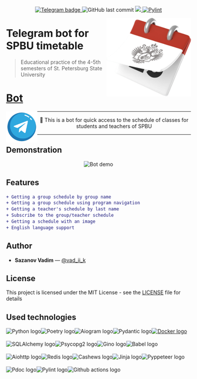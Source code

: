 <p align="center">
    <a href="https://t.me/timetable_SPBU_bot?start" target="_blank">
        <img alt="Telegram badge" src="https://img.shields.io/badge/Telegram-%40Timetable__SPBU__bot-2FA8DF?logo=Telegram">
    </a>
    <img alt="GitHub last commit"  src="https://img.shields.io/github/last-commit/vad-ii-k/Timetable_SPBU_bot/master?logo=github">
    <a href="https://codeclimate.com/github/vad-ii-k/Timetable_SPBU_bot/maintainability">
        <img src="https://api.codeclimate.com/v1/badges/022748d512cfa936f3b5/maintainability" />
    </a>
    <a href="https://github.com/vad-ii-k/Timetable_SPBU_bot/actions/workflows/pylint.yml" target="_blank">
        <img alt="Pylint"  src="https://github.com/vad-ii-k/Timetable_SPBU_bot/actions/workflows/pylint.yml/badge.svg?branch=master">
    </a>
</p>
<img alt="Bot logo" align="right" width="230" src=".github/images/bot_pic.png"/>


# Telegram bot for SPBU timetable
> Educational practice of the 4-5th semesters of St. Petersburg State University

# [Bot](https://t.me/timetable_SPBU_bot?start)
<div>
    <a href="https://t.me/timetable_SPBU_bot?start" target="_blank">
        <img alt="Telegram logo" align="left" src=".github/images/telegram_logo.png" width="85">
    </a>
    <hr>
    <p align="center">🤖 This is a bot for quick access to the schedule of classes for students and teachers of SPBU</p>
    <hr>
</div>


## Demonstration
<p align="center">
    <img alt="Bot demo" src=".github/images/demo.gif">
</p>


## Features
```diff
+ Getting a group schedule by group name
+ Getting a group schedule using program navigation
+ Getting a teacher's schedule by last name
+ Subscribe to the group/teacher schedule
+ Getting a schedule with an image
+ English language support
```

## Author
  * **Sazanov Vadim** — [@vad_ii_k](https://t.me/vad_ii_k)

## License
This project is licensed under the MIT License - see the [LICENSE](https://github.com/vad-ii-k/Timetable_SPBU_bot/blob/master/LICENSE) file for details

## Used technologies
<div>
    <a href="https://github.com/python/cpython" target="_blank">
        <img alt="Python logo" align="left" src="https://www.python.org/static/img/python-logo@2x.png" height="35px">
    </a>
    <a href="https://github.com/python-poetry/poetry" target="_blank">
        <img alt="Poetry logo" align="left" src="https://python-poetry.org/images/logo-origami.svg" height="35px">
    </a>
    <a href="https://github.com/aiogram/aiogram" target="_blank">
        <img alt="Aiogram logo" align="left" src="https://avatars.githubusercontent.com/u/33784865?s=200&v=4" height="35px">
    </a>
    <a href="https://github.com/pydantic/pydantic" target="_blank">
        <img alt="Pydantic logo" align="left" src="https://docs.pydantic.dev/latest/logo-white.svg" height="35px">
    </a>
    <a href="https://github.com/sqlalchemy" target="_blank">
        <img alt="SQLAlchemy logo" align="left" src="https://www.sqlalchemy.org/img/sqla_logo.png" height="35px">
    </a>
    <a href="https://github.com/psycopg/psycopg2" target="_blank">
        <img alt="Psycopg2 logo" align="left" src="https://avatars.githubusercontent.com/u/2947270?s=200&v=4" height="35px">
    </a>
    <a href="https://github.com/python-gino/gino" target="_blank">
        <img alt="Gino logo" align="left" src="https://avatars.githubusercontent.com/u/59060114?s=200&v=4" height="35px">
    </a>
    <a href="https://github.com/python-babel/babel" target="_blank">
        <img alt="Babel logo" align="left" src="https://avatars.githubusercontent.com/u/14215782?s=200&v=4" height="35px">
    </a>
    <a href="https://github.com/aio-libs/aiohttp" target="_blank">
        <img alt="Aiohttp logo" align="left" src="https://docs.aiohttp.org/en/stable/_static/aiohttp-plain.svg" height="35px">
    </a>
    <a href="https://github.com/redis/redis-py" target="_blank">
        <img alt="Redis logo" align="left" src="https://avatars.githubusercontent.com/u/1529926?s=200&v=4" height="35px">
    </a>
    <a href="https://github.com/Krukov/cashews" target="_blank">
        <img alt="Cashews logo" align="left" src="https://github.githubassets.com/images/icons/emoji/unicode/1f954.png" height="35px">
    </a>
    <a href="https://github.com/pallets/jinja" target="_blank">
        <img alt="Jinja logo" align="left" src="https://jinja.palletsprojects.com/en/3.1.x/_images/jinja-logo.png" height="35px">
    </a>
    <a href="https://github.com/pyppeteer/pyppeteer" target="_blank">
        <img alt="Pyppeteer logo" align="left" src="https://avatars.githubusercontent.com/u/60474196?s=200&v=4" height="35px">
    </a>
    <a href="https://github.com/pdoc3/pdoc" target="_blank">
        <img alt="Pdoc logo" align="left" src="https://avatars.githubusercontent.com/u/46306955?s=200&v=4" height="35px">
    </a>
    <a href="https://github.com/PyCQA/pylint" target="_blank">
        <img alt="Pylint logo" align="left" src="https://avatars.githubusercontent.com/u/8749848?s=200&v=4" height="35px">
    </a>
    <a href="https://github.com/docker" target="_blank">
        <img alt="Docker logo" src="https://github.com/microsoft/docker/blob/master/docs/static_files/docker-logo-compressed.png?raw=true" height="35px">
    </a>
    <a href="https://github.com/actions" target="_blank">
        <img alt="Github actions logo" align="left" src="https://avatars.githubusercontent.com/u/44036562?s=200&v=4" height="35px">
    </a>
</div>
